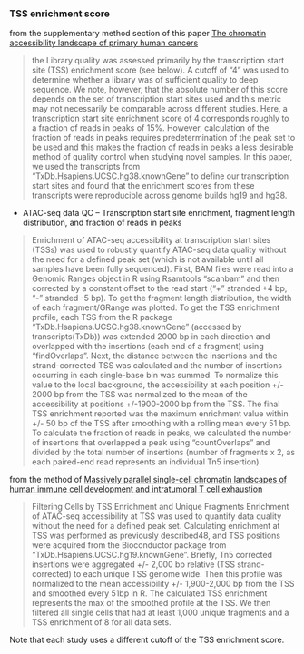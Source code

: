 

### TSS enrichment score

from the supplementary method section of this paper [The chromatin accessibility landscape of primary human cancers](https://science.sciencemag.org/content/362/6413/eaav1898) 

> the Library quality was assessed primarily by the transcription start site (TSS) enrichment
score (see below). A cutoff of “4” was used to determine whether a library was of sufficient quality
to deep sequence. We note, however, that the absolute number of this score depends on the set of
transcription start sites used and this metric may not necessarily be comparable across different
studies. Here, a transcription start site enrichment score of 4 corresponds roughly to a fraction of 
reads in peaks of 15%. However, calculation of the fraction of reads in peaks requires predetermination 
of the peak set to be used and this makes the fraction of reads in peaks a less desirable method of 
quality control when studying novel samples. In this paper, we used the transcripts from “TxDb.Hsapiens.UCSC.hg38.knownGene” to define our transcription start sites and found that the enrichment 
scores from these transcripts were reproducible across genome builds hg19 and hg38.

* ATAC-seq data QC – Transcription start site enrichment, fragment length distribution, and fraction
of reads in peaks

> Enrichment of ATAC-seq accessibility at transcription start sites (TSSs) was used to robustly
quantify ATAC-seq data quality without the need for a defined peak set (which is not available
until all samples have been fully sequenced). First, BAM files were read into a Genomic Ranges
object in R using Rsamtools “scanbam” and then corrected by a constant offset to the read start
(“+” stranded +4 bp, “-” stranded -5 bp). To get the fragment length distribution, the width of each
fragment/GRange was plotted. To get the TSS enrichment profile, each TSS from the R package
“TxDb.Hsapiens.UCSC.hg38.knownGene” (accessed by transcripts(TxDb)) was extended 2000
bp in each direction and overlapped with the insertions (each end of a fragment) using
“findOverlaps”. Next, the distance between the insertions and the strand-corrected TSS was
calculated and the number of insertions occurring in each single-base bin was summed. To
normalize this value to the local background, the accessibility at each position +/- 2000 bp from
the TSS was normalized to the mean of the accessibility at positions +/-1900-2000 bp from the
TSS. The final TSS enrichment reported was the maximum enrichment value within +/- 50 bp of
the TSS after smoothing with a rolling mean every 51 bp. To calculate the fraction of reads in
peaks, we calculated the number of insertions that overlapped a peak using “countOverlaps” and
divided by the total number of insertions (number of fragments x 2, as each paired-end read
represents an individual Tn5 insertion).

from the method of [Massively parallel single-cell chromatin landscapes of human immune cell development and intratumoral T cell exhaustion](https://www.biorxiv.org/content/10.1101/610550v1)

>Filtering Cells by TSS Enrichment and Unique Fragments
Enrichment of ATAC-seq accessibility at TSS was used to quantify data quality without
the need for a defined peak set. Calculating enrichment at TSS was performed as
previously described48, and TSS positions were acquired from the Bioconductor package
from “TxDb.Hsapiens.UCSC.hg19.knownGene”. Briefly, Tn5 corrected insertions were
aggregated +/- 2,000 bp relative (TSS strand-corrected) to each unique TSS genome
wide. Then this profile was normalized to the mean accessibility +/- 1,900-2,000 bp from
the TSS and smoothed every 51bp in R. The calculated TSS enrichment represents the
max of the smoothed profile at the TSS. We then filtered all single cells that had at least
1,000 unique fragments and a TSS enrichment of 8 for all data sets.

Note that each study uses a different cutoff of the TSS enrichment score.



